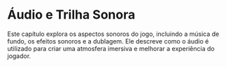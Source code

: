 # Áudio e Trilha Sonora

Este capítulo explora os aspectos sonoros do jogo, incluindo a música de fundo, os efeitos sonoros e a dublagem. Ele descreve como o áudio é utilizado para criar uma atmosfera imersiva e melhorar a experiência do jogador.
